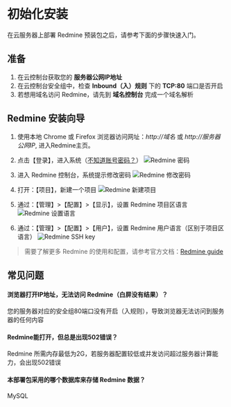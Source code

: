 # 初始化安装

在云服务器上部署 Redmine 预装包之后，请参考下面的步骤快速入门。

## 准备

1. 在云控制台获取您的 **服务器公网IP地址** 
2. 在云控制台安全组中，检查 **Inbound（入）规则** 下的 **TCP:80** 端口是否开启
3. 若想用域名访问 Redmine，请先到 **域名控制台** 完成一个域名解析

## Redmine 安装向导

1. 使用本地 Chrome 或 Firefox 浏览器访问网址：*http://域名* 或 *http://服务器公网IP*, 进入Redmine主页。

2. 点击【登录】，进入系统（[不知道账号密码？](/zh/stack-accounts.md)） 
   ![Redmine 密码](https://libs.websoft9.com/Websoft9/DocsPicture/zh/redmine/redmine-login-websoft9.png)

3. 进入 Redmine 控制台，系统提示修改密码 
   ![Redmine 修改密码](https://libs.websoft9.com/Websoft9/DocsPicture/zh/redmine/redmine-resetpwf-websoft9.png)

4. 打开：【项目】，新建一个项目
   ![Redmine 新建项目](https://libs.websoft9.com/Websoft9/DocsPicture/zh/redmine/redmine-createproject-websoft9.png)

5. 通过：【管理】>【配置】>【显示】，设置 Redmine 项目区语言
   ![Redmine 设置语言](https://libs.websoft9.com/Websoft9/DocsPicture/zh/redmine/redmine-language-websoft9.png)

6. 通过：【管理】>【配置】>【用户】，设置 Redmine 用户语言（区别于项目区语言）
   ![Redmine SSH key](https://libs.websoft9.com/Websoft9/DocsPicture/en/redmine/redmine-userlanguage-websoft9.png)

> 需要了解更多 Redmine 的使用和配置，请参考官方文档：[Redmine guide](https://www.redmine.org/projects/redmine/wiki/Guide)

## 常见问题

#### 浏览器打开IP地址，无法访问 Redmine（白屏没有结果）？

您的服务器对应的安全组80端口没有开启（入规则），导致浏览器无法访问到服务器的任何内容

#### Redmine能打开，但总是出现502错误？

Redmine 所需内存最低为2G，若服务器配置较低或并发访问超过服务器计算能力，会出现502错误

#### 本部署包采用的哪个数据库来存储 Redmine 数据？

MySQL
